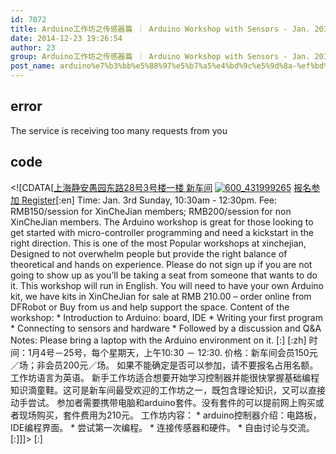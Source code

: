 ```yaml
---
id: 7072
title: Arduino工作坊之传感器篇 ｜ Arduino Workshop with Sensors - Jan. 2015
date: 2014-12-23 19:26:54
author: 23
group: Arduino工作坊之传感器篇 ｜ Arduino Workshop with Sensors - Jan. 2015
post_name: arduino%e7%b3%bb%e5%88%97%e5%b7%a5%e4%bd%9c%e5%9d%8a-%ef%bd%9c-serial-arduino-workshop-jan-2015
---
```


## error
The service is receiving too many requests from you

## code
 <!\[CDATA\[[上海静安愚园东路28号3号楼一楼 新车间](http://xinchejian.huodongxing.com/event/map/5244063275800) [![600_431999265](http://xinchejian.com/wp-content/uploads/2014/12/600_431999265-290x290.jpeg)](http://139.162.84.35/wp-content/uploads/2014/12/600%5F431999265.jpeg) [报名参加 Register](http://www.huodongxing.com/event/9263588870500 "立即报名")\[:en\] Time: Jan. 3rd Sunday, 10:30am - 12:30pm. Fee: RMB150/session for XinCheJian members; RMB200/session for non XinCheJian members. The Arduino workshop is great for those looking to get started with micro-controller programming and need a kickstart in the right direction. This is one of the most Popular workshops at xinchejian, Designed to not overwhelm people but provide the right balance of theoretical and hands on experience. Please do not sign up if you are not going to show up as you’ll be taking a seat from someone that wants to do it. This workshop will run in English. You will need to have your own Arduino kit, we have kits in XinCheJian for sale at RMB 210.00 – order online from DFRobot or Buy from us and help support the space. Content of the workshop: \* Introduction to Arduino: board, IDE \* Writing your first program \* Connecting to sensors and hardware \* Followed by a discussion and Q&A Notes: Please bring a laptop with the Arduino environment on it. \[:\] \[:zh\] 时间：1月4号－25号，每个星期天，上午10:30 － 12:30\. 价格：新车间会员150元／场；非会员200元／场。 如果不能确定是否可以参加，请不要报名占用名额。工作坊语言为英语。 新手工作坊适合想要开始学习控制器并能很快掌握基础编程知识滴童鞋。这可是新车间最受欢迎的工作坊之一，既包含理论知识，又可以直接动手尝试。 参加者需要携带电脑和arduino套件。没有套件的可以提前网上购买或者现场购买，套件费用为210元。 工作坊内容： \* arduino控制器介绍：电路板，IDE编程界面。 \* 尝试第一次编程。 \* 连接传感器和硬件。 \* 自由讨论与交流。 \[:\]\]\]> \[:\]
